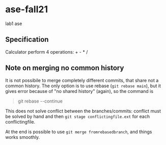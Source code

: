 # ase-fall21
lab1 ase

## Specification

Calculator perform 4 operations: + - * /

## Note on merging no common history

It is not possibile to merge completely different commits, that share not a common history. The only option is to use rebase (`git rebase main`), but it gives error because of "no shared history" (again), so the command is

> git rebase --continue

This does not solve conflict between the branches/commits: conflict must be solved by hand and then `git stage conflictingfile.ext` for each conflictingfile.

At the end is possible to use `git merge fromrebasedbranch`, and things works smoothly.
